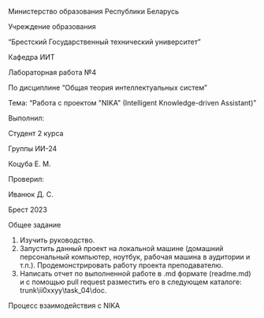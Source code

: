 ﻿Министерство образования Республики Беларусь

Учреждение образования

“Брестский Государственный технический университет”

Кафедра ИИТ










Лабораторная работа №4

По дисциплине “Общая теория интеллектуальных систем”

Тема: “Работа с проектом "NIKA" (Intelligent Knowledge-driven Assistant)”


















Выполнил:

Студент 2 курса

Группы ИИ-24

Коцуба Е. М.

Проверил:

Иванюк Д. С.








Брест 2023

Общее задание

1. Изучить руководство.
1. Запустить данный проект на локальной машине (домашний персональный компьютер, ноутбук, рабочая машина в аудитории и т.п.). Продемонстрировать работу проекта преподавателю.
1. Написать отчет по выполненной работе в .md формате (readme.md) и с помощью pull request разместить его в следующем каталоге: trunk\ii0xxyy\task\_04\doc.

Процесс взаимодействия с NIKA





